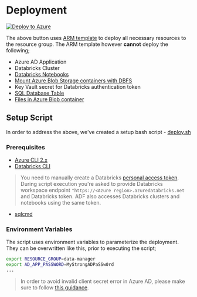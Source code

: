 # Deployment

[![Deploy to Azure](http://azuredeploy.net/deploybutton.png)](https://portal.azure.com/#create/Microsoft.Template/uri/https%3A%2F%2Fraw.githubusercontent.com%2Fsyedhassaanahmed%2Fazure-data-manager%2Fmaster%2Fazuredeploy.json)

The above button uses [ARM template](../azuredeploy.json) to deploy all necessary resources to the resource group. The ARM template however **cannot** deploy the following;

- Azure AD Application
- Databricks Cluster
- [Databricks Notebooks](../notebooks)
- [Mount Azure Blob Storage containers with DBFS](https://docs.azuredatabricks.net/spark/latest/data-sources/azure/azure-storage.html#mount-azure-blob-storage)
- Key Vault secret for Databricks authentication token
- [SQL Database Table](../sample-data/ddl.sql)
- [Files in Azure Blob container](../sample-data)

## Setup Script

In order to address the above, we've created a setup bash script - [deploy.sh](../setup.sh)

### Prerequisites

- [Azure CLI 2.x](https://docs.microsoft.com/en-us/cli/azure/install-azure-cli?view=azure-cli-latest)
- [Databricks CLI](https://docs.databricks.com/user-guide/dev-tools/databricks-cli.html#install-the-cli)
>You need to manually create a Databricks [personal access token](https://docs.databricks.com/api/latest/authentication.html#generate-a-token). During script execution you're asked to provide Databricks workspace endpoint `"https://<Azure region>.azuredatabricks.net` and Databricks token. ADF also accesses Databricks clusters and notebooks using the same token.
- [sqlcmd](https://docs.microsoft.com/en-us/sql/linux/sql-server-linux-setup-tools?view=sql-server-2017)

### Environment Variables

The script uses environment variables to parameterize the deployment. They can be overwritten like this, prior to executing the script;

```bash
export RESOURCE_GROUP=data-manager
export AD_APP_PASSWORD=MyStrongADPaSSw0rd
...
```

>In order to avoid invalid client secret error in Azure AD, please make sure to follow [this guidance](https://github.com/Azure-Samples/active-directory-dotnet-webapp-roleclaims/issues/19#issuecomment-299530241).